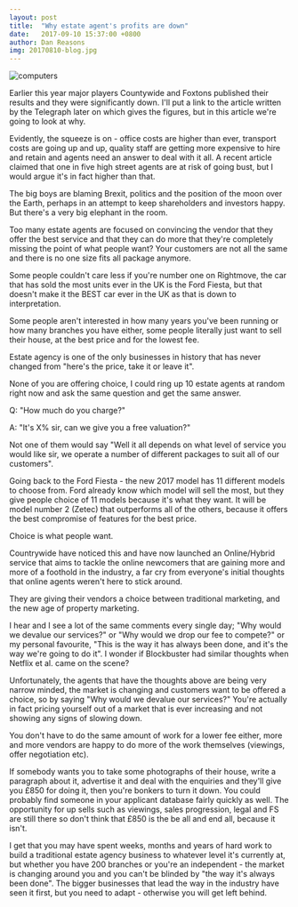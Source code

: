 ```yaml
---
layout: post
title:  "Why estate agent's profits are down"
date:   2017-09-10 15:37:00 +0800
author: Dan Reasons
img: 20170810-blog.jpg
---
```


![computers]({{site.url}}/images/20170810-blog.jpg)

Earlier this year major players Countywide and Foxtons published their results and they were significantly down. I'll put a link to the article written by the Telegraph later on which gives the figures, but in this article we're going to look at why.

<!--more-->

Evidently, the squeeze is on - office costs are higher than ever, transport costs are going up and up, quality staff are getting more expensive to hire and retain and agents need an answer to deal with it all. A recent article claimed that one in five high street agents are at risk of going bust, but I would argue it's in fact higher than that.

The big boys are blaming Brexit, politics and the position of the moon over the Earth, perhaps in an attempt to keep shareholders and investors happy. But there's a very big elephant in the room.

Too many estate agents are focused on convincing the vendor that they offer the best service and that they can do more that they're completely missing the point of what people want? Your customers are not all the same and there is no one size fits all package anymore.

Some people couldn't care less if you're number one on Rightmove, the car that has sold the most units ever in the UK is the Ford Fiesta, but that doesn't make it the BEST car ever in the UK as that is down to interpretation.

Some people aren't interested in how many years you've been running or how many branches you have either, some people literally just want to sell their house, at the best price and for the lowest fee.

Estate agency is one of the only businesses in history that has never changed from "here's the price, take it or leave it".

None of you are offering choice, I could ring up 10 estate agents at random right now and ask the same question and get the same answer.

Q: "How much do you charge?"

A: "It's X% sir, can we give you a free valuation?"

Not one of them would say "Well it all depends on what level of service you would like sir, we operate a number of different packages to suit all of our customers".

Going back to the Ford Fiesta - the new 2017 model has 11 different models to choose from. Ford already know which model will sell the most, but they give people choice of 11 models because it's what they want. It will be model number 2 (Zetec) that outperforms all of the others, because it offers the best compromise of features for the best price.

Choice is what people want.

Countrywide have noticed this and have now launched an Online/Hybrid service that aims to tackle the online newcomers that are gaining more and more of a foothold in the industry, a far cry from everyone's initial thoughts that online agents weren't here to stick around.

They are giving their vendors a choice between traditional marketing, and the new age of property marketing.

I hear and I see a lot of the same comments every single day; "Why would we devalue our services?" or "Why would we drop our fee to compete?" or my personal favourite, "This is the way it has always been done, and it's the way we're going to do it". I wonder if Blockbuster had similar thoughts when Netflix et al. came on the scene?

Unfortunately, the agents that have the thoughts above are being very narrow minded, the market is changing and customers want to be offered a choice, so by saying "Why would we devalue our services?" You're actually in fact pricing yourself out of a market that is ever increasing and not showing any signs of slowing down.

You don't have to do the same amount of work for a lower fee either, more and more vendors are happy to do more of the work themselves (viewings, offer negotiation etc).

If somebody wants you to take some photographs of their house, write a paragraph about it, advertise it and deal with the enquiries and they'll give you £850 for doing it, then you're bonkers to turn it down. You could probably find someone in your applicant database fairly quickly as well. The opportunity for up sells such as viewings, sales progression, legal and FS are still there so don't think that £850 is the be all and end all, because it isn't.

I get that you may have spent weeks, months and years of hard work to build a traditional estate agency business to whatever level it's currently at, but whether you have 200 branches or you're an independent - the market is changing around you and you can't be blinded by "the way it's always been done". The bigger businesses that lead the way in the industry have seen it first, but you need to adapt - otherwise you will get left behind.
